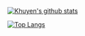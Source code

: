 [![Khuyen's github stats](https://github-readme-stats.vercel.app/api?username=yaroslavtsepkov&count_private=true&show_icons=true&theme=dark&hide_rank=false)](https://github.com/yaroslavtsepkov/github-readme-stats)

[![Top Langs](https://github-readme-stats.vercel.app/api/top-langs/?yaroslavtsepko&layout=compact&theme=dark)](https://github.com/yaroslavtsepko/github-readme-stats)
